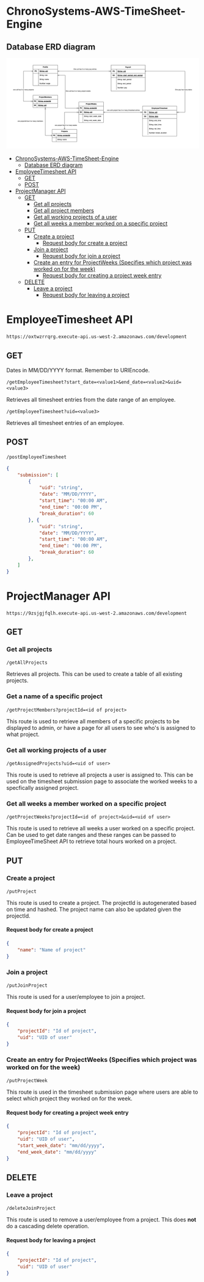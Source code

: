 ﻿# ChronoSystems-AWS-TimeSheet-Engine
## Database ERD diagram
![Database ERD](/github-readme-assets/serverless_project.drawio.png)

- [ChronoSystems-AWS-TimeSheet-Engine](#chronosystems-aws-timesheet-engine)
	- [Database ERD diagram](#database-erd-diagram)
- [EmployeeTimesheet API](#employeetimesheet-api)
	- [GET](#get)
	- [POST](#post)
- [ProjectManager API](#projectmanager-api)
	- [GET](#get-1)
		- [Get all projects](#get-all-projects)
		- [Get all project members](#get-all-project-members)
		- [Get all working projects of a user](#get-all-working-projects-of-a-user)
		- [Get all weeks a member worked on a specific project](#get-all-weeks-a-member-worked-on-a-specific-project)
	- [PUT](#put)
		- [Create a project](#create-a-project)
			- [Request body for create a project](#request-body-for-create-a-project)
		- [Join a project](#join-a-project)
			- [Request body for join a project](#request-body-for-join-a-project)
		- [Create an entry for ProjectWeeks (Specifies which project was worked on for the week)](#create-an-entry-for-projectweeks-specifies-which-project-was-worked-on-for-the-week)
			- [Request body for creating a project week entry](#request-body-for-creating-a-project-week-entry)
	- [DELETE](#delete)
		- [Leave a project](#leave-a-project)
			- [Request body for leaving a project](#request-body-for-leaving-a-project)

# EmployeeTimesheet API
```URL
https://oxtwzrrqrg.execute-api.us-west-2.amazonaws.com/development
```
## GET
Dates in MM/DD/YYYY format. Remember to URIEncode.
```
/getEmployeeTimesheet?start_date=<value1>&end_date=<value2>&uid=<value3>
```
Retrieves all timesheet entries from the date range of an employee.

```
/getEmployeeTimesheet?uid=<value3>
```
Retrieves all timesheet entries of an employee.

## POST
```
/postEmployeeTimesheet
```

```json
{
	"submission": [
		{
			"uid": "string",
			"date": "MM/DD/YYYY",
			"start_time": "00:00 AM",
			"end_time": "00:00 PM",
			"break_duration": 60
		}, {
			"uid": "string",
			"date": "MM/DD/YYYY",
			"start_time": "00:00 AM",
			"end_time": "00:00 PM",
			"break_duration": 60
		},
	]
}
```
# ProjectManager API
```URL
https://9zsjgjfqlh.execute-api.us-west-2.amazonaws.com/development
```
## GET
### Get all projects
```
/getAllProjects
```
Retrieves all projects. This can be used to create a table of all existing projects.
### Get a name of a specific project
```
/getProjectMembers?projectId=<id of project>
```
This route is used to retrieve all members of a specific projects to be displayed to admin, or have a page for all users to see who's is assigned to what project.
### Get all working projects of a user
```
/getAssignedProjects?uid=<uid of user>
```
This route is used to retrieve all projects a user is assigned to. This can be used on the timesheet submission page to associate the worked weeks to a specfically assigned project.
### Get all weeks a member worked on a specific project
```
/getProjectWeeks?projectId=<id of project>&uid=<uid of user>
```
This route is used to retrieve all weeks a user worked on a specific project. Can be used to get date ranges and these ranges can be passed to EmployeeTimeSheet API to retrieve total hours worked on a project.
## PUT
### Create a project
```
/putProject
```
This route is used to create a project. The projectId is autogenerated based on time and hashed. The project name can also be updated given the projectId.
#### Request body for create a project
```json
{
    "name": "Name of project"
}
```
### Join a project
```
/putJoinProject
```
This route is used for a user/employee to join a project.
#### Request body for join a project
```json
{
    "projectId": "Id of project",
    "uid": "UID of user"
}
```
### Create an entry for ProjectWeeks (Specifies which project was worked on for the week)
```
/putProjectWeek
```
This route is used in the timesheet submission page where users are able to select which project they worked on for the week.
#### Request body for creating a project week entry
```json
{
    "projectId": "Id of project",
    "uid": "UID of user",
    "start_week_date": "mm/dd/yyyy",
    "end_week_date": "mm/dd/yyyy"
}
```
## DELETE
### Leave a project
```
/deleteJoinProject
```
This route is used to remove a user/employee from a project. This does **not** do a cascading delete operation.
#### Request body for leaving a project
```json
{
    "projectId": "Id of project",
    "uid": "UID of user"
}
```
